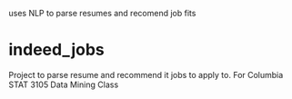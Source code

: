 uses NLP to parse resumes and recomend job fits 
# indeed_jobs

Project to parse resume and recommend it jobs to apply to. For Columbia STAT 3105 Data Mining Class
